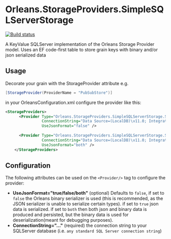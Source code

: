 # Orleans.StorageProviders.SimpleSQLServerStorage

[![Build status](https://ci.appveyor.com/api/projects/status/va1btwb5dkmldoe4?svg=true)](https://ci.appveyor.com/project/amccool/orleans-storageproviders-simplesqlserverstorage)

A KeyValue SQLServer implementation of the Orleans Storage Provider model. Uses an EF code-first table to store grain keys with binary and/or json serialized data

## Usage

Decorate your grain with the StorageProvider attribute e.g.

```cs
[StorageProvider(ProviderName = "PubSubStore")]
```

in your OrleansConfiguration.xml configure the provider like this:

```xml
<StorageProviders>
      <Provider Type="Orleans.StorageProviders.SimpleSQLServerStorage.SimpleSQLServerStorage" Name="PubSubStore"
                ConnectionString="Data Source=(LocalDB)\v11.0; Integrated Security=True;"
                UseJsonFormat="false" />
      
      <Provider Type="Orleans.StorageProviders.SimpleSQLServerStorage.SimpleSQLServerStorage" Name="basic"
                ConnectionString="Data Source=(LocalDB)\v11.0; Integrated Security=True;"
                UseJsonFormat="both" />
    </StorageProviders>
```

## Configuration

The following attributes can be used on the `<Provider/>` tag to configure the provider:

* __UseJsonFormat="true/false/both"__ (optional) Defaults to `false`, if set to `false` the Orleans binary serializer is used (this is recommended, as the JSON serializer is unable to serialize certain types).  if set to `true` json data is serialized.  if set to `both` then both json and binary data is produced and persisted, but the binary data is used for deserialization(meant for debugging purposes).
* __ConnectionString="..."__ (required) the connection string to your SQLServer database (i.e. `any standard SQL Server connection string`)


